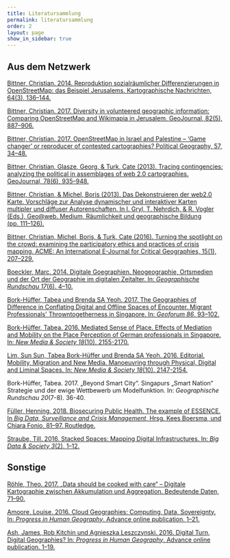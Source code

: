 ```yaml
---
title: Literatursammlung
permalink: literatursammlung
order: 2
layout: page
show_in_sidebar: true
---
```


## Aus dem Netzwerk
[Bittner, Christian. 2014. Reproduktion sozialräumlicher Differenzierungen in OpenStreetMap: das Beispiel Jerusalems. Kartographische Nachrichten, 64(3), 136–144.](http://www.geographie.nat.uni-erlangen.de/wp-content/uploads/Bittner-2014-Reproduktion-sozialr%C3%A4umlicher-Differenzierungen-in-OpenStreetMap.pdf)

[Bittner, Christian. 2017. Diversity in volunteered geographic information: Comparing OpenStreetMap and Wikimapia in Jerusalem. GeoJournal, 82(5), 887–906.](https://link.springer.com/article/10.1007/s10708-016-9721-3)

[Bittner, Christian. 2017. OpenStreetMap in Israel and Palestine – ‘Game changer’ or reproducer of contested cartographies? Political Geography, 57, 34–48.](http://www.sciencedirect.com/science/article/pii/S096262981630035X)

[Bittner, Christian, Glasze, Georg, & Turk, Cate (2013). Tracing contingencies: analyzing the political in assemblages of web 2.0 cartographies. GeoJournal, 78(6), 935–948.](http://www.geographie.nat.uni-erlangen.de/wp-content/uploads/Bittner-Glasze-et-al.-2013-Tracing-contingencies.pdf)

[Bittner, Christian, & Michel, Boris (2013). Das Dekonstruieren der web2.0 Karte. Vorschläge zur Analyse dynamischer und interaktiver Karten multipler und diffuser Autorenschaften. In I. Gryl, T. Nehrdich, & R. Vogler (Eds.), Geo@web. Medium, Räumlichkeit und geographische Bildung (pp. 111–126).](http://www.geographie.nat.uni-erlangen.de/wp-content/uploads/Bittner-Michel-2013-Das-Dekonstruieren-der-web2.0-Karte.pdf)

[Bittner, Christian, Michel, Boris, & Turk, Cate (2016). Turning the spotlight on the crowd: examining the participatory ethics and practices of crisis mapping. ACME: An International E-Journal for Critical Geographies, 15(1), 207–229.](http://ojs.unbc.ca/index.php/acme/article/view/1238/1165)

[Boeckler, Marc. 2014. Digitale Goegraphien. Neogeographie, Ortsmedien und der Ort der Geographie im digitalen Zeitalter. In: *Geographische Rundschau 17*(6). 4–10.](http://www.geographischerundschau.de/heft/51140600/Ausgabe-Juni-Heft-6-2014-Digitale-Geographie)

[Bork-Hüffer, Tabea und Brenda SA Yeoh. 2017. The Geographies of Difference in Conflating Digital and Offline Spaces of Encounter. Migrant Professionals' Throwntogetherness in Singapore. In: *Geoforum 86*. 93–102.](https://authors.elsevier.com/a/1VlOO3pILIFJ0)

[Bork-Hüffer, Tabea. 2016. Mediated Sense of Place. Effects of Mediation and Mobility on the Place Perception of German professionals in Singapore. In: *New Media & Society 18*(10). 2155-2170.](http://journals.sagepub.com/doi/abs/10.1177/1461444816655611)

[Lim, Sun Sun, Tabea Bork-Hüffer und Brenda SA Yeoh. 2016. Editorial. Mobility, Migration and New Media. Manoeuvring through Physical, Digital and Liminal Spaces. In: *New Media & Society 18*(10). 2147-2154.](http://journals.sagepub.com/doi/abs/10.1177/1461444816655610?rss=1)

Bork-Hüffer, Tabea. 2017. „Beyond Smart City“. Singapurs „Smart Nation“ Strategie und der ewige Wettbewerb um Modelfunktion. In: *Geographische Rundschau 20*(7-8). 36-40.

[Füller, Henning. 2018. Biosecuring Public Health. The example of ESSENCE. In *Big Data, Surveillance and Crisis Management*, Hrsg. Kees Boersma, und Chiara Fonio, 81–97. Routledge.](https://www.routledge.com/Big-Data-Surveillance-and-Crisis-Management/Boersma-Fonio/p/book/9781138195431)

[Straube, Till. 2016. Stacked Spaces: Mapping Digital Infrastructures. In: *Big Data & Society 3*(2). 1–12.](http://bds.sagepub.com/content/3/2/2053951716642456)

## Sonstige

[Röhle, Theo. 2017. „Data should be cooked with care“ – Digitale Kartographie zwischen Akkumulation und Aggregation. Bedeutende Daten, 71–90.](https://doi.org/10.1007/978-3-658-11781-8_5)


[Amoore, Louise. 2016. Cloud Geographies: Computing, Data, Sovereignty. In: *Progress in Human Geography*. Advance online publication. 1–21.](http://phg.sagepub.com/content/early/2016/08/10/0309132516662147.abstract)

[Ash, James, Rob Kitchin und Agnieszka Leszczynski. 2016. Digital Turn, Digital Geographies? In: *Progress in Human Geography*. Advance online publication. 1–19.](http://phg.sagepub.com/content/early/2016/08/23/0309132516664800.abstract)
